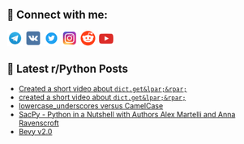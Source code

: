 ## 🔎 Connect with me:
[<img src="https://github.com/bullbesh/bullbesh/blob/main/images/Telegram.png" width="32" height="32" />](https://t.me/bullbesh)
[<img src="https://github.com/bullbesh/bullbesh/blob/main/images/VK.png" width="32" height="32" />](https://vk.com/bullbesh)
[<img src="https://github.com/bullbesh/bullbesh/blob/main/images/Twitter.png" width="32" height="32" />](https://twitter.com/bullbesh1)
[<img src="https://github.com/bullbesh/bullbesh/blob/main/images/Instagram.png" width="32" height="32" />](https://www.instagram.com/bullbesh)
[<img src="https://github.com/bullbesh/bullbesh/blob/main/images/Reddit.png" width="32" height="32" />](https://www.reddit.com/user/bullbesh)
[<img src="https://github.com/bullbesh/bullbesh/blob/main/images/YouTube.png" width="32" height="32" />](https://www.youtube.com/channel/UCtfjRs6uzgq5mfm8S06WTcg)

## 📕 Latest r/Python Posts
<!-- BLOG-POST-LIST:START -->
- [Created a short video about `dict.get&lpar;&rpar;`](https://www.reddit.com/r/Python/comments/13e1fq7/created_a_short_video_about_dictget/)
- [created a short video about `dict.get&lpar;&rpar;`](https://www.reddit.com/r/Python/comments/13e1060/created_a_short_video_about_dictget/)
- [lowercase_underscores versus CamelCase](https://www.reddit.com/r/Python/comments/13dzvi1/lowercase_underscores_versus_camelcase/)
- [SacPy - Python in a Nutshell with Authors Alex Martelli and Anna Ravenscroft](https://www.reddit.com/r/Python/comments/13dy9ud/sacpy_python_in_a_nutshell_with_authors_alex/)
- [Bevy v2.0](https://www.reddit.com/r/Python/comments/13dvdk8/bevy_v20/)
<!-- BLOG-POST-LIST:END -->
